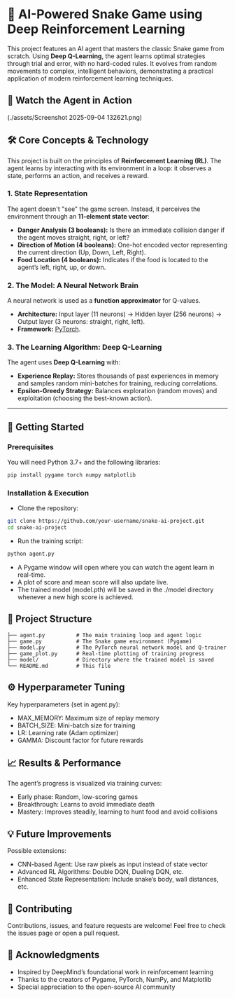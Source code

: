 # 🐍 AI-Powered Snake Game using Deep Reinforcement Learning

This project features an AI agent that masters the classic Snake game from scratch. Using **Deep Q-Learning**, the agent learns optimal strategies through trial and error, with no hard-coded rules. It evolves from random movements to complex, intelligent behaviors, demonstrating a practical application of modern reinforcement learning techniques.


## 🎥 Watch the Agent in Action
(./assets/Screenshot 2025-09-04 132621.png)


## 🛠️ Core Concepts & Technology

This project is built on the principles of **Reinforcement Learning (RL)**. The agent learns by interacting with its environment in a loop: it observes a state, performs an action, and receives a reward.

### 1. State Representation
The agent doesn't "see" the game screen. Instead, it perceives the environment through an **11-element state vector**:

- **Danger Analysis (3 booleans):** Is there an immediate collision danger if the agent moves straight, right, or left?
- **Direction of Motion (4 booleans):** One-hot encoded vector representing the current direction (Up, Down, Left, Right).
- **Food Location (4 booleans):** Indicates if the food is located to the agent’s left, right, up, or down.

### 2. The Model: A Neural Network Brain
A neural network is used as a **function approximator** for Q-values.

- **Architecture:** Input layer (11 neurons) → Hidden layer (256 neurons) → Output layer (3 neurons: straight, right, left).  
- **Framework:** [PyTorch](https://pytorch.org).

### 3. The Learning Algorithm: Deep Q-Learning
The agent uses **Deep Q-Learning** with:

- **Experience Replay:** Stores thousands of past experiences in memory and samples random mini-batches for training, reducing correlations.
- **Epsilon-Greedy Strategy:** Balances exploration (random moves) and exploitation (choosing the best-known action).

---

## 🚀 Getting Started

### Prerequisites
You will need Python 3.7+ and the following libraries:

```bash
pip install pygame torch numpy matplotlib
```
### Installation & Execution
- Clone the repository:
```bash
git clone https://github.com/your-username/snake-ai-project.git
cd snake-ai-project
```
- Run the training script:
```bash
python agent.py
```
- A Pygame window will open where you can watch the agent learn in real-time.
- A plot of score and mean score will also update live.
- The trained model (model.pth) will be saved in the ./model directory whenever a new high score is achieved.

## 📁 Project Structure
```
├── agent.py          # The main training loop and agent logic
├── game.py           # The Snake game environment (Pygame)
├── model.py          # The PyTorch neural network model and Q-trainer
├── game_plot.py      # Real-time plotting of training progress
├── model/            # Directory where the trained model is saved
└── README.md         # This file
```

## ⚙️ Hyperparameter Tuning
Key hyperparameters (set in agent.py):
- MAX_MEMORY: Maximum size of replay memory
- BATCH_SIZE: Mini-batch size for training
- LR: Learning rate (Adam optimizer)
- GAMMA: Discount factor for future rewards

## 📈 Results & Performance
The agent’s progress is visualized via training curves:
- Early phase: Random, low-scoring games
- Breakthrough: Learns to avoid immediate death
- Mastery: Improves steadily, learning to hunt food and avoid collisions

## 💡 Future Improvements
Possible extensions:
- CNN-based Agent: Use raw pixels as input instead of state vector
- Advanced RL Algorithms: Double DQN, Dueling DQN, etc.
- Enhanced State Representation: Include snake’s body, wall distances, etc.

## 🤝 Contributing
Contributions, issues, and feature requests are welcome!
Feel free to check the issues page
 or open a pull request.

## 🙏 Acknowledgments
- Inspired by DeepMind’s foundational work in reinforcement learning
- Thanks to the creators of Pygame, PyTorch, NumPy, and Matplotlib
- Special appreciation to the open-source AI community
